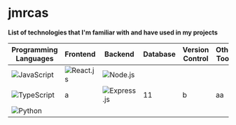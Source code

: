 # jmrcas

**List of technologies that I'm familiar with and have used in my projects**

| **Programming Languages** | **Frontend** | **Backend** | **Database** | **Version Control** | **Other Tools** |
| ------------ | ----------- | ------------ | --------------------- | ------------------------ | ---------------- |
| ![JavaScript](https://img.shields.io/badge/Programming-JavaScript-F7DF1E?style=flat&logo=javascript&logoColor=white) | ![React.js](https://img.shields.io/badge/Frontend-React.js-61DAFB?style=flat&logo=react&logoColor=white) | ![Node.js](https://img.shields.io/badge/Backend-Node.js-339933?style=flat&logo=node.js&logoColor=white) |
| ![TypeScript](https://img.shields.io/badge/Programming-TypeScript-007acc?style=flat&logo=typescript&logoColor=white) | a | ![Express.js](https://img.shields.io/badge/Backend-Express.js-000000?style=flat&logo=express&logoColor=white) | 11 |  b | aa | 
| ![Python](https://img.shields.io/badge/Programming-Python-3776AB?style=flat&logo=python&logoColor=white)  | |

